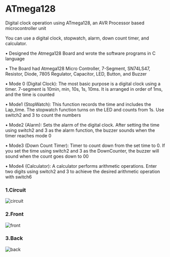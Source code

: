 # ATmega128

Digital clock operation using ATmega128, an AVR Processor based microcontroller unit

You can use a digital clock, stopwatch, alarm, down count timer, and calculator.

• Designed the Atmega128 Board and wrote the software programs in C language

• The Board had Atmega128 Micro Controller, 7-Segment, SN74LS47, Resistor, Diode, 7805 Regulator, Capacitor, LED, Button, and Buzzer

• Mode 0 (Digital Clock): The most basic purpose is a digital clock using a timer. 7-segment is 10min, min, 10s, 1s, 10ms. It is arranged in order of 1ms, and the time is counted

• Mode1 (StopWatch): This function records the time and includes the Lap_time. The stopwatch function turns on the LED and counts from 1s. Use switch2 and 3 to count the numbers

• Mode2 (Alarm): Sets the alarm of the digital clock. After setting the time using switch2 and 3 as the alarm function, the buzzer sounds when the timer reaches mode 0

• Mode3 (Down Count Timer): Timer to count down from the set time to 0. If you set the time using switch2 and 3 as the DownCounter, the buzzer will sound when the count goes down to 00

• Mode4 (Calculator): A calculator performs arithmetic operations. Enter two digits using switch2 and 3 to achieve the desired arithmetic operation with switch6

### 1.Circuit
![circuit](https://user-images.githubusercontent.com/52568892/73293052-c9047a80-41c8-11ea-9f3c-a13189181150.jpg)

### 2.Front
![front](https://user-images.githubusercontent.com/52568892/73293360-5f38a080-41c9-11ea-9135-426a4f5d95c9.jpg)

### 3.Back
![back](https://user-images.githubusercontent.com/52568892/73293379-6a8bcc00-41c9-11ea-9a64-9ef17bc4f633.jpg)
